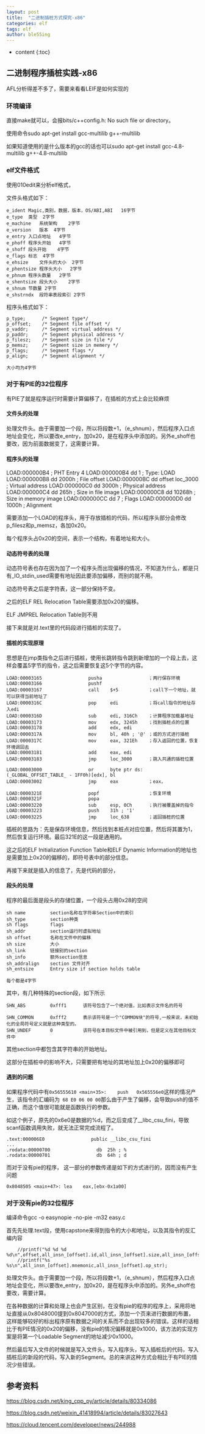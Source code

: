 ```yaml
---
layout: post
title:  "二进制插桩方式探究-x86"
categories: elf
tags: elf
author: ble55ing
---
```


* content
{:toc}
## 二进制程序插桩实践-x86

AFL分析得差不多了，需要来看看LEIF是如何实现的

### 环境编译

直接make就可以，会报bits/c++config.h: No such file or directory。

使用命令sudo apt-get install gcc-multilib g++-multilib

如果知道使用的是什么版本的gcc的话也可以sudo apt-get install gcc-4.8-multilib g++-4.8-multilib

### elf文件格式

使用010edit来分析elf格式，

文件头格式如下：

```
e_ident	Magic,类别，数据，版本，OS/ABI,ABI	16字节
e_type	类型	2字节
e_machine	系统架构	2字节
e_version	版本	4字节
e_entry	入口点地址	4字节
e_phoff	程序头开始	4字节
e_shoff	段头开始	4字节
e_flags	标志	4字节
e_ehsize	文件头的大小	2字节
e_phentsize	程序头大小	2字节
e_phnum	程序头数量	2字节
e_shentsize	段头大小	2字节
e_shnum	节数量	2字节
e_shstrndx	段符串表段索引	2字节
```

程序头格式如下：

```
p_type;      /* Segment type*/				
p_offset;    /* Segment file offset */
p_vaddr;     /* Segment virtual address */
p_paddr;     /* Segment physical address */
p_filesz;    /* Segment size in file */
p_memsz;     /* Segment size in memery */
p_flags;     /* Segment flags */
p_align;     /* Segment alignment */	

大小均为4字节
```

### 对于有PIE的32位程序

有PIE了就是程序运行时需要计算偏移了，在插桩的方式上会比较麻烦

#### 文件头的处理

处理文件头。由于需要加一个段，所以将段数+1，（e_shnum），然后程序入口点地址会变化，所以要改e_entry，加0x20，是在程序头中添加的。另外e_shoff也要改，因为前面数据变了，这需要计算。

#### 程序头的处理

LOAD:000000B4 ; PHT Entry 4
LOAD:000000B4                 dd 1                    ; Type: LOAD
LOAD:000000B8                 dd 2000h                ; File offset
LOAD:000000BC                 dd offset loc_3000      ; Virtual address
LOAD:000000C0                 dd 3000h                ; Physical address
LOAD:000000C4                 dd 265h                 ; Size in file image
LOAD:000000C8                 dd 10268h               ; Size in memory image
LOAD:000000CC                 dd 7                    ; Flags
LOAD:000000D0                 dd 1000h                ; Alignment

需要添加一个LOAD的程序头，用于存放插桩的代码，所以程序头部分会修改p_filesz和p_memsz，各加0x20。

每个程序头占0x20的空间，表示一个结构，有着地址和大小。

#### 动态符号表的处理

动态符号表也存在因为加了一个程序头而出现偏移的情况，不知道为什么，都是只有_IO_stdin_used需要有地址因此要添加偏移，而别的就不用。

动态符号表之后是字符表，这一部分保持不变。

之后的ELF REL Relocation Table需要添加0x20的偏移。

ELF JMPREL Relocation Table则不用

接下来就是对.text里的代码段进行插桩的实现了。

#### 插桩的实现原理

思想是在jmp类指令之后进行插桩，使用长跳转指令跳到新增加的一个段上去，这样会覆盖5字节的指令，这之后需要恢复这5个字节的内容。

```
LOAD:00003165                 pusha					；两行保存环境
LOAD:00003166                 pushf
LOAD:00003167                 call    $+5			；call下一个地址，就可以获得当前地址了
LOAD:0000316C                 pop     edi			；将call指令的地址存入edi
LOAD:0000316D                 sub     edi, 316Ch	；计算程序加载基地址
LOAD:00003173                 mov     edx, 3245h	；找到插桩点的位置
LOAD:00003178                 add     edx, edi
LOAD:0000317A                 mov     bl, 40h ; '@'	；或的方式进行插桩
LOAD:0000317C                 mov     eax, 321Eh	；存入返回的位置，恢复环境调回去
LOAD:00003181                 add     eax, edi
LOAD:00003183                 jmp     loc_3000		；跳入共通的插桩位置

LOAD:00003000                 or      byte ptr ds:(_GLOBAL_OFFSET_TABLE_ - 1FF0h)[edx], bl										
LOAD:00003002                 jmp     eax			；eax，

LOAD:0000321E                 popf					；恢复环境
LOAD:0000321F                 popa
LOAD:00003220                 sub     esp, 0Ch		；执行被覆盖掉的指令
LOAD:00003223                 push    31h ; '1'
LOAD:00003225                 jmp     loc_638		；返回插桩的位置
```

插桩的思路为：先是保存环境信息，然后找到本桩点对应位置，然后将其置为1，然后恢复运行环境。最后321E的这一段是通用的。

这之后的ELF Initialization Function Table和ELF Dynamic Information的地址也是需要加上0x20的偏移的，即符号表中的部分信息。

再接下来就是插入的信息了，先是代码的部分，

#### 段头的处理

程序的最后面是段头的存储位置，一个段头占用0x28的空间

```
sh name			section名称在字符串Section中的索引
sh_type			section种类
sh flags		flags
sh_addr			section运行时虚拟地址
sh offset		名称在文件中的偏移
sh size			大小
sh_link			链接别的section
sh_info 		额外section信息
sh_addralign	section 文件对齐
sh_entsize		Entry size if section holds table

每个都是4字节
```

其中，有几种特殊的section段，如下所示

```
SHN_ABS			0xfff1		该符号包含了一个绝对值，比如表示文件名的符号

SHN_COMMON		0xfff2		表示该符号是一个"COMMON块"的符号,一般来说，未初始化的全局符号定义就是这种类型的。
SHN_UNDEF		0			该符号在本目标文件中被引用到，但是定义在其他目标文件中
```

其他section中都包含其字符串的开始地址。

这部分在插桩中的影响不大，只需要把有地址的其地址加上0x20的偏移即可

#### 遇到的问题

如果程序代码中有```0x56555610 <main+35>:	push   0x565556e0```这样的情况产生，该指令的汇编码为``` 68 E0 06 00 00```那么由于产生了偏移，会导致push的值不正确，而这个值很可能就是函数执行的参数。

如这个例子，原先的0x6e0是数据的%d，而之后变成了__libc_csu_fini，导致scanf函数调用失败，就无法正常完成流程了。

```
.text:000006E0                 public __libc_csu_fini
...
.rodata:00000700                 db  25h ; %
.rodata:00000701                 db  64h ; d
```

而对于没有pie的程序，   这一部分的参数传递是如下的方式进行的，因而没有产生问题

```0x8048505 <main+47>:	lea    eax,[ebx-0x1a00]```

### 对于没有pie的32位程序

编译命令gcc -o  easynopie -no-pie -m32 easy.c

首先先处理.text段，使用capstone来得到指令的大小和地址，以及其指令的反汇编内容

```
    //printf("%d %d %d %d\n",offset,all_insn_[offset].id,all_insn_[offset].size,all_insn_[offset].address);
    //printf("%s %s\n",all_insn_[offset].mnemonic,all_insn_[offset].op_str);
```

处理文件头。由于需要加一个段，所以将段数+1，（e_shnum），然后程序入口点地址会变化，所以要改e_entry，加0x20，是在程序头中添加的。另外e_shoff也要改，需要计算。

在各种数据的计算和处理上也会产生区别，在没有pie的程序的程序上，采用将地址直接从0x8048000提到0x8047000的方式，添加一个页来进行数据的布置，这样能够较好的标出程序原有数据之间的关系而不会出现较多的错误。这样的话相比于有PIE情况的0x20的偏移，没有pie的情况偏移就是0x1000，该方法的实现方案是将第一个Loadable Segment的地址减少0x1000。

然后最后写入文件的时候就是写入文件头，写入程序头，写入插桩后的代码，写入插桩后的新段的代码，写入新的Segment。总的来讲这种方式会相比于有PIE的情况少些错误。

## 参考资料

<https://blog.csdn.net/king_cpp_py/article/details/80334086>

<https://blog.csdn.net/weixin_41418994/article/details/83027643>

<https://cloud.tencent.com/developer/news/244988>



